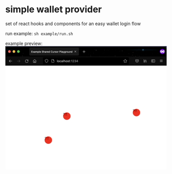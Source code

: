 # simple wallet provider

set of react hooks and components for an easy wallet login flow

run example: 
`sh example/run.sh`

example preview:
![example.png](./example.png)
